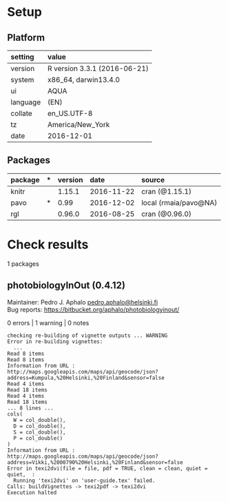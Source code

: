 # Setup

## Platform

|setting  |value                        |
|:--------|:----------------------------|
|version  |R version 3.3.1 (2016-06-21) |
|system   |x86_64, darwin13.4.0         |
|ui       |AQUA                         |
|language |(EN)                         |
|collate  |en_US.UTF-8                  |
|tz       |America/New_York             |
|date     |2016-12-01                   |

## Packages

|package |*  |version |date       |source                |
|:-------|:--|:-------|:----------|:---------------------|
|knitr   |   |1.15.1  |2016-11-22 |cran (@1.15.1)        |
|pavo    |*  |0.99    |2016-12-02 |local (rmaia/pavo@NA) |
|rgl     |   |0.96.0  |2016-08-25 |cran (@0.96.0)        |

# Check results
1 packages

## photobiologyInOut (0.4.12)
Maintainer: Pedro J. Aphalo <pedro.aphalo@helsinki.fi>  
Bug reports: https://bitbucket.org/aphalo/photobiologyinout/

0 errors | 1 warning  | 0 notes

```
checking re-building of vignette outputs ... WARNING
Error in re-building vignettes:
  ...
Read 8 items
Read 8 items
Information from URL : http://maps.googleapis.com/maps/api/geocode/json?address=Kumpula,%20Helsinki,%20Finland&sensor=false
Read 4 items
Read 18 items
Read 4 items
Read 18 items
... 8 lines ...
cols(
  W = col_double(),
  D = col_double(),
  S = col_double(),
  P = col_double()
)
Information from URL : http://maps.googleapis.com/maps/api/geocode/json?address=Vikki,%2000790%20Helsinki,%20Finland&sensor=false
Error in texi2dvi(file = file, pdf = TRUE, clean = clean, quiet = quiet,  : 
  Running 'texi2dvi' on 'user-guide.tex' failed.
Calls: buildVignettes -> texi2pdf -> texi2dvi
Execution halted
```

